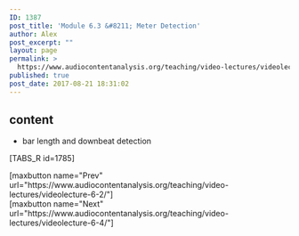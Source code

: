 ```yaml
---
ID: 1387
post_title: 'Module 6.3 &#8211; Meter Detection'
author: Alex
post_excerpt: ""
layout: page
permalink: >
  https://www.audiocontentanalysis.org/teaching/video-lectures/videolecture-6-3/
published: true
post_date: 2017-08-21 18:31:02
---
```

<h2>content</h2>
<ul>
 	<li>bar length and downbeat detection</li>
</ul>
[TABS_R id=1785]
<p style="text-align: left;">[maxbutton name="Prev" url="https://www.audiocontentanalysis.org/teaching/video-lectures/videolecture-6-2/"]<span style="float: right;">[maxbutton name="Next" url="https://www.audiocontentanalysis.org/teaching/video-lectures/videolecture-6-4/"]</span></p>